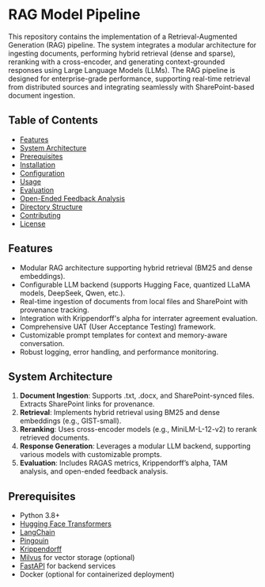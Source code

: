 # RAG Model Pipeline

This repository contains the implementation of a Retrieval-Augmented Generation (RAG) pipeline. The system integrates a modular architecture for ingesting documents, performing hybrid retrieval (dense and sparse), reranking with a cross-encoder, and generating context-grounded responses using Large Language Models (LLMs). The RAG pipeline is designed for enterprise-grade performance, supporting real-time retrieval from distributed sources and integrating seamlessly with SharePoint-based document ingestion.

## Table of Contents

- [Features](#features)
- [System Architecture](#system-architecture)
- [Prerequisites](#prerequisites)
- [Installation](#installation)
- [Configuration](#configuration)
- [Usage](#usage)
- [Evaluation](#evaluation)
- [Open-Ended Feedback Analysis](#open-ended-feedback-analysis)
- [Directory Structure](#directory-structure)
- [Contributing](#contributing)
- [License](#license)

## Features

- Modular RAG architecture supporting hybrid retrieval (BM25 and dense embeddings).
- Configurable LLM backend (supports Hugging Face, quantized LLaMA models, DeepSeek, Qwen, etc.).
- Real-time ingestion of documents from local files and SharePoint with provenance tracking.
- Integration with Krippendorff's alpha for interrater agreement evaluation.
- Comprehensive UAT (User Acceptance Testing) framework.
- Customizable prompt templates for context and memory-aware conversation.
- Robust logging, error handling, and performance monitoring.

## System Architecture

1. **Document Ingestion**: Supports .txt, .docx, and SharePoint-synced files. Extracts SharePoint links for provenance.
2. **Retrieval**: Implements hybrid retrieval using BM25 and dense embeddings (e.g., GIST-small).
3. **Reranking**: Uses cross-encoder models (e.g., MiniLM-L-12-v2) to rerank retrieved documents.
4. **Response Generation**: Leverages a modular LLM backend, supporting various models with customizable prompts.
5. **Evaluation**: Includes RAGAS metrics, Krippendorff’s alpha, TAM analysis, and open-ended feedback analysis.

## Prerequisites

- Python 3.8+
- [Hugging Face Transformers](https://github.com/huggingface/transformers)
- [LangChain](https://github.com/langchain-ai/langchain)
- [Pingouin](https://pingouin-stats.org/)
- [Krippendorff](https://github.com/pln-fing-udelar/krippendorff-alpha)
- [Milvus](https://milvus.io/) for vector storage (optional)
- [FastAPI](https://fastapi.tiangolo.com/) for backend services
- Docker (optional for containerized deployment)

